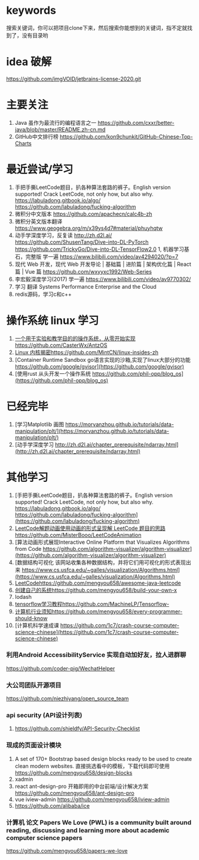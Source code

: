 # keywords
搜索关键词，你可以把项目clone下来，然后搜索你能想到的关键词，指不定就找到了，没有目录哟

# idea 破解
https://github.com/imgVOID/jetbrains-license-2020.git

# 主要关注
1. Java 虽作为最流行的编程语言之一
https://github.com/cxxr/better-java/blob/master/README.zh-cn.md
1. GitHub中文排行榜
https://github.com/kon9chunkit/GitHub-Chinese-Top-Charts
# 最近尝试/学习
1. 手把手撕LeetCode题目，扒各种算法套路的裤子。English version supported! Crack LeetCode, not only how, but also why. https://labuladong.gitbook.io/algo/
https://github.com/labuladong/fucking-algorithm
1. 微积分中文版本
https://github.com/apachecn/calc4b-zh
1. 微积分英文版本翻译
https://www.geogebra.org/m/x39ys4d7#material/phuyhqtw
1. 动手学深度学习，反复读
http://zh.d2l.ai/
https://github.com/ShusenTang/Dive-into-DL-PyTorch
https://github.com/TrickyGo/Dive-into-DL-TensorFlow2.0
1, 机器学习基石，完整版 学一遍
https://www.bilibili.com/video/av4294020/?p=7
1. 现代 Web 开发，现代 Web 开发导论 | 基础篇 | 进阶篇 | 架构优化篇 | React 篇 | Vue 篇
https://github.com/wxyyxc1992/Web-Series
1. 李宏毅深度学习(2017) 学一遍
https://www.bilibili.com/video/av9770302/
1. 学习 翻译 
Systems Performance Enterprise and the Cloud
1. redis源码，学习c和c++

# 操作系统 linux 学习
1. [一个用于实验和教学目的的操作系统，从零开始实现https://github.com/CasterWx/AntzOS](https://github.com/CasterWx/AntzOS)
1. [Linux 内核揭密https://github.com/MintCN/linux-insides-zh](https://github.com/MintCN/linux-insides-zh)
1. [Container Runtime Sandbox go语言实现的沙箱,实现了linux大部分的功能
https://github.com/google/gvisor](https://github.com/google/gvisor)
1. [使用rust 从头开发一个操作系统
https://github.com/phil-opp/blog_os](https://github.com/phil-opp/blog_os)

# 已经完毕
1. [学习Matplotlib 画图
https://morvanzhou.github.io/tutorials/data-manipulation/plt/](https://morvanzhou.github.io/tutorials/data-manipulation/plt/)
1. [动手学深度学习
http://zh.d2l.ai/chapter_prerequisite/ndarray.html](http://zh.d2l.ai/chapter_prerequisite/ndarray.html)

# 其他学习
1. [手把手撕LeetCode题目，扒各种算法套路的裤子。English version supported! Crack LeetCode, not only how, but also why. https://labuladong.gitbook.io/algo/
https://github.com/labuladong/fucking-algorithm](https://github.com/labuladong/fucking-algorithm)
1. [LeetCode解题动画使用动画的形式呈现解 LeetCode 题目的思路https://github.com/MisterBooo/LeetCodeAnimation](https://github.com/MisterBooo/LeetCodeAnimation)
1. [算法动画形式展现Interactive Online Platform that Visualizes Algorithms from Code
https://github.com/algorithm-visualizer/algorithm-visualizer](https://github.com/algorithm-visualizer/algorithm-visualizer)
1. [数据结构可视化 该网站收集各种数据结构，并将它们用可视化的形式表现出来
https://www.cs.usfca.edu/~galles/visualization/Algorithms.html](https://www.cs.usfca.edu/~galles/visualization/Algorithms.html)
1. [LeetCodehttps://github.com/mengyou658/awesome-java-leetcode](LeetCodehttps://github.com/mengyou658/awesome-java-leetcode)
1. [创建自己的系统https://github.com/mengyou658/build-your-own-x](https://github.com/mengyou658/build-your-own-x)
1. lodash
1. [tensorflow学习教程https://github.com/MachineLP/Tensorflow-](https://github.com/MachineLP/Tensorflow-)
1. [计算机行业须知https://github.com/mengyou658/every-programmer-should-know](https://github.com/mengyou658/every-programmer-should-know)
1. [计算机科学速成课 https://github.com/1c7/crash-course-computer-science-chinese](https://github.com/1c7/crash-course-computer-science-chinese)


### 
### 利用Android AccessibilityService 实现自动加好友，拉人进群聊
https://github.com/coder-pig/WechatHelper


### 大公司团队开源项目
https://github.com/niezhiyang/open_source_team


### api security (API设计列表)
1. https://github.com/shieldfy/API-Security-Checklist

### 现成的页面设计模块
1. A set of 170+ Bootstrap based design blocks ready to be used to create clean modern websites. 直接挑选看中的模板，下载代码即可使用
https://github.com/mengyou658/design-blocks
1. xadmin
1. react ant-design-pro 开箱即用的中台前端/设计解决方案
https://github.com/mengyou658/ant-design-pro
1. vue iview-admin
https://github.com/mengyou658/iview-admin
1. https://github.com/alibaba/ice


### 计算机 论文 Papers We Love (PWL) is a community built around reading, discussing and learning more about academic computer science papers
https://github.com/mengyou658/papers-we-love




